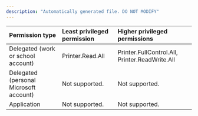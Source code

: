 ```yaml
---
description: "Automatically generated file. DO NOT MODIFY"
---
```


|Permission type|Least privileged permission|Higher privileged permissions|
|:---|:---|:---|
|Delegated (work or school account)|Printer.Read.All|Printer.FullControl.All, Printer.ReadWrite.All|
|Delegated (personal Microsoft account)|Not supported.|Not supported.|
|Application|Not supported.|Not supported.|


